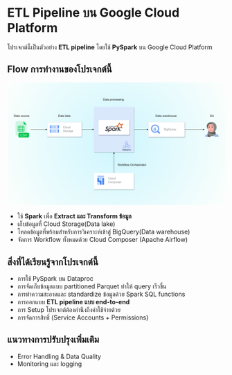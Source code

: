 # ETL Pipeline บน Google Cloud Platform

โปรเจกต์นี้เป็นตัวอย่าง **ETL pipeline** โดยใช้ **PySpark** บน Google Cloud Platform

## Flow การทำงานของโปรเจกต์นี้
![Pipeline Flow](diagram/workflow.png)
- ใช้ **Spark** เพื่อ **Extract และ Transform ข้อมูล**
- เก็บข้อมูลที่ Cloud Storage(Data lake)
- โหลดข้อมูลที่พร้อมสำหรับการวิเคราะห์เข้าสู่ BigQuery(Data warehouse)
- จัดการ Workflow ทั้งหมดด้วย Cloud Composer (Apache Airflow)

## สิ่งที่ได้เรียนรู้จากโปรเจกต์นี้
- การใช้ PySpark บน Dataproc
- การจัดเก็บข้อมูลแบบ partitioned Parquet ทำให้ query เร็วขึ้น
- การทำความสะอาดและ standardize ข้อมูลด้วย Spark SQL functions
- การออกแบบ **ETL pipeline แบบ end-to-end**
- การ Setup โปรเจกต์ต้องคำนึงถึงค่าใช้จ่ายด้วย
- การจัดการสิทธิ์ (Service Accounts + Permissions)

## แนวทางการปรับปรุงเพิ่มเติม
- Error Handling & Data Quality
- Monitoring และ logging
